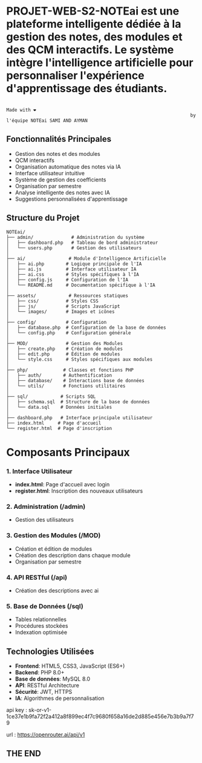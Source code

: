 
# PROJET-WEB-S2-NOTEai  est une plateforme intelligente dédiée à la gestion des notes, des modules et des QCM interactifs. Le système intègre l'intelligence artificielle pour personnaliser l'expérience d'apprentissage des étudiants.

                                                                                Made with ❤️ 
                                                                        by l'équipe NOTEai SAMI AND AYMAN 


## Fonctionnalités Principales
- Gestion des notes et des modules 
- QCM interactifs
- Organisation automatique des notes via IA
- Interface utilisateur intuitive
- Système de gestion des coefficients
- Organisation par semestre
- Analyse intelligente des notes avec IA
- Suggestions personnalisées d'apprentissage

## Structure du Projet
```
NOTEai/
├── admin/              # Administration du système
│   ├── dashboard.php   # Tableau de bord administrateur
│   └── users.php       # Gestion des utilisateurs
│
├── ai/                # Module d'Intelligence Artificielle
│   ├── ai.php        # Logique principale de l'IA
│   ├── ai.js         # Interface utilisateur IA
│   ├── ai.css        # Styles spécifiques à l'IA
│   ├── config.js     # Configuration de l'IA
│   └── README.md     # Documentation spécifique à l'IA
│
├── assets/            # Ressources statiques
│   ├── css/          # Styles CSS
│   ├── js/           # Scripts JavaScript
│   └── images/       # Images et icônes
│
├── config/           # Configuration
│   ├── database.php  # Configuration de la base de données
│   └── config.php    # Configuration générale
│
├── MOD/              # Gestion des Modules
│   ├── create.php    # Création de modules
│   ├── edit.php      # Édition de modules
│   └── style.css     # Styles spécifiques aux modules
│
├── php/             # Classes et fonctions PHP
│   ├── auth/        # Authentification
│   ├── database/    # Interactions base de données
│   └── utils/       # Fonctions utilitaires
│
├── sql/            # Scripts SQL
│   ├── schema.sql  # Structure de la base de données
│   └── data.sql    # Données initiales
│
├── dashboard.php   # Interface principale utilisateur
├── index.html     # Page d'accueil
└── register.html  # Page d'inscription
```
# Composants Principaux

### 1. Interface Utilisateur
- **index.html**: Page d'accueil avec login
- **register.html**: Inscription des nouveaux utilisateurs


### 2. Administration (/admin)
- Gestion des utilisateurs
### 3. Gestion des Modules (/MOD)
- Création et édition de modules
- Création des description dans chaque module 
- Organisation par semestre

### 4. API RESTful (/api)
- Création des descriptions avec ai 

### 5. Base de Données (/sql)
- Tables relationnelles
- Procédures stockées
- Indexation optimisée

## Technologies Utilisées

- **Frontend**: HTML5, CSS3, JavaScript (ES6+)
- **Backend**: PHP 8.0+
- **Base de données**: MySQL 8.0
- **API**: RESTful Architecture
- **Sécurité**: JWT, HTTPS
- **IA**: Algorithmes de personnalisation

 api key : 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 

   url : https://openrouter.ai/api/v1



## THE END 

  



